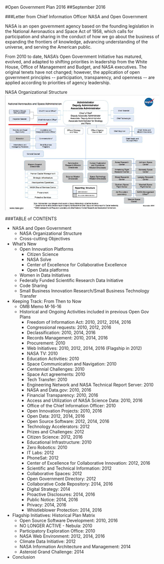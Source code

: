 #Open Government Plan 2016
##September 2016

###Letter from Chief Information Officer
NASA and Open Government

NASA is an open government agency based on the founding legislation in the National Aeronautics and Space Act of 1958, which calls for participation and sharing in the conduct of how we go about the business of expanding the frontiers of knowledge, advancing understanding of the universe, and serving the American public.

From 2010 to date, NASA’s Open Government Initiative has matured, evolved, and adapted to shifting priorities in leadership from the White House, Office of Management and Budget, and NASA executives. The original tenets have not changed; however, the application of open government principles -- participation, transparency, and openness -- are applied according to priorities of agency leadership.

NASA Organizational Structure
![NASA Organizational Chart](image00.jpg "NASA Org Chart")

###TABLE of CONTENTS


- NASA and Open Government
  - NASA Organizational Structure
  - Cross-cutting Objectives
- What’s New
  - Open Innovation Platforms
    - Citizen Science
    - NASA Solve
    - Center of Excellence for Collaborative Excellence
    - Open Data platforms
  - Women in Data Initiatives
  - Federally Funded Scientific Research Data Initiative
  - Code Sharing
  - Small Business Innovation Research/Small Business Technology Transfer
- Keeping Track: From Then to Now
  - OMB Memo M-16-16
  - Historical and Ongoing Activities included in previous Open Gov Plans
    - Freedom of Information Act: 2010, 2012, 2014, 2016
    - Congressional requests: 2010, 2012, 2016
    - Declassification: 2010, 2014, 2016
    - Records Management: 2010, 2014, 2016
    - Procurement: 2010
    - Web Initiatives: 2010, 2012, 2014, 2016 (Flagship in 2012)
    - NASA TV: 2010
    - Education Activities: 2010
    - Space Communication and Navigation: 2010
    - Centennial Challenges: 2010
    - Space Act agreements: 2010
    - Tech Transfer: 2010
    - Engineering Network and NASA Technical Report Server: 2010
    - NASA and Data.gov: 2010, 2016
    - Financial Transparency: 2010, 2016
    - Access and Utilization of NASA Science Data: 2010, 2016
    - Office of the Chief Information Officer: 2010
    - Open Innovation Projects: 2010, 2016
    - Open Data: 2012, 2014, 2016
    - Open Source Software: 2012, 2014, 2016
    - Technology Accelerators: 2012
    - Prizes and Challenges: 2012
    - Citizen Science: 2012, 2016
    - Educational Infrastructure: 2010
    - Zero Robotics: 2010
    - IT Labs: 2012
    - PhoneSat: 2012
    - Center of Excellence for Collaborative Innovation: 2012, 2016
    - Scientific and Technical Information: 2012
    - Collaborative Spaces: 2012
    - Open Government Directory: 2012
    - Collaborative Code Repository: 2014, 2016
    - Digital Strategy: 2014
    - Proactive Disclosures: 2014, 2016
    - Public Notice: 2014, 2016
    - Privacy: 2014, 2016
    - Whistleblower Protection: 2014, 2016
- Flagship Initiatives: Historical Plan Matrix
  - Open Source Software Development: 2010, 2016
  - NO LONGER ACTIVE - Nebula: 2010
  - Participatory Exploration Office: 2010
  - NASA Web Environment: 2012, 2014, 2016
  - Climate Data Initiative: 2012
  - NASA Information Architecture and Management: 2014
  - Asteroid Grand Challenge: 2014
- Conclusion
